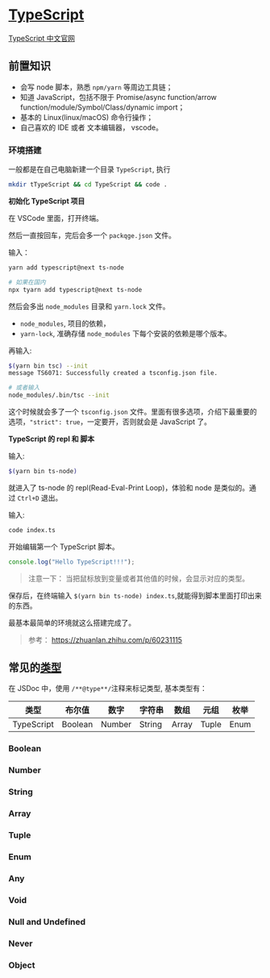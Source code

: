 # [TypeScript](https://github.com/Microsoft/TypeScript)

[TypeScript 中文官网](https://www.tslang.cn/)

## 前置知识

- 会写 node 脚本，熟悉 `npm/yarn` 等周边工具链；
- 知道 JavaScript，包括不限于 Promise/async function/arrow function/module/Symbol/Class/dynamic import；
- 基本的 Linux(linux/macOS) 命令行操作；
- 自己喜欢的 IDE 或者 文本编辑器， vscode。

### 环境搭建

一般都是在自己电脑新建一个目录 `TypeScript`, 执行

```bash
mkdir tTypeScript && cd TypeScript && code .
```

**初始化 TypeScript 项目**

在 VSCode 里面，打开终端。

然后一直按回车，完后会多一个 `packqge.json` 文件。

输入：

```bash
yarn add typescript@next ts-node

# 如果在国内
npx tyarn add typescript@next ts-node
```

然后会多出 `node_modules` 目录和 `yarn.lock` 文件。

- `node_modules`, 项目的依赖，
- `yarn-lock`, 准确存储 `node_modules` 下每个安装的依赖是哪个版本。

再输入:

```bash
$(yarn bin tsc) --init
message TS6071: Successfully created a tsconfig.json file.

# 或者输入
node_modules/.bin/tsc --init
```

这个时候就会多了一个 `tsconfig.json` 文件。里面有很多选项，介绍下最重要的选项，`"strict": true`，一定要开，否则就会是 JavaScript 了。

**TypeScript 的 repl 和 脚本**

输入:

```bash
$(yarn bin ts-node)
```

就进入了 ts-node 的 repl(Read-Eval-Print Loop)，体验和 node 是类似的。通过 `Ctrl+D` 退出。

输入:

```bash
code index.ts
```

开始编辑第一个 TypeScript 脚本。

```ts
console.log("Hello TypeScript!!!");
```

> 注意一下： 当把鼠标放到变量或者其他值的时候，会显示对应的类型。

保存后，在终端输入 `$(yarn bin ts-node) index.ts`,就能得到脚本里面打印出来的东西。

最基本最简单的环境就这么搭建完成了。

> 参考： https://zhuanlan.zhihu.com/p/60231115

## 常见的[类型](http://www.typescriptlang.org/docs/handbook/basic-types.html)

在 JSDoc 中，使用 `/**@type**/`注释来标记类型, 基本类型有：

| 类型       | 布尔值  | 数字   | 字符串 | 数组  | 元组  | 枚举 |
| ---------- | ------- | ------ | ------ | ----- | ----- | ---- |
| TypeScript | Boolean | Number | String | Array | Tuple | Enum | Any | Void | Null and Undefined | Never | Object |

### Boolean

### Number

### String

### Array

### Tuple

### Enum

### Any

### Void

### Null and Undefined

### Never

### Object
